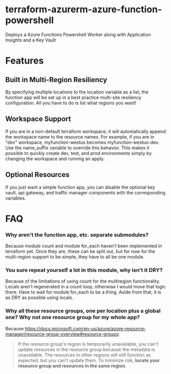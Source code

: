 # terraform-azurerm-azure-function-powershell
Deploys a Azure Functions Powershell Worker along with Application Insights and a Key Vault

# Features

## Built in Multi-Region Resiliency
By specifying multiple locations to the location variable as a list, the function app will be set up in a best practice multi-site resiliency configuration. All you have to do is list what regions you want!

## Workspace Support
If you are in a non-default terraform workspace, it will automatically append the workspace name to the resource names. For example, if you are in "dev" workspace, myfunction-westus becomes myfunction-westus-dev. Use the name_suffix variable to override this behavior. This makes it possible to quickly create dev, test, and prod environments simply by changing the workspace and running an apply.

## Optional Resources
If you just want a simple function app, you can disable the optional key vault, api gateway, and traffic manager components with the corresponding variables.

# FAQ

### Why aren't the function app, etc. separate submodules?
Because module count and module for_each haven't been implemented in terraform yet. Once they are, these can be split out, but for now for the multi-region support to be simple, they have to all be one module.

### You sure repeat yourself a lot in this module, why isn't it DRY?
Because of the limitations of using count for the multiregion functionality. Locals aren't regenerated in a count loop, otherwise I would move that logic there. Have to wait for module for_each to be a thing. Aside from that, it is as DRY as possible using locals.

### Why all these resource groups, one per location plus a global one? Why not one resource group for my whole app?
Because https://docs.microsoft.com/en-us/azure/azure-resource-manager/resource-group-overview#resource-groups:

> If the resource group's region is temporarily unavailable, you can't update resources in the resource group because the metadata is unavailable. The resources in other regions will still function as expected, but you can't update them. To minimize risk, __locate your resource group and resources in the same region__.